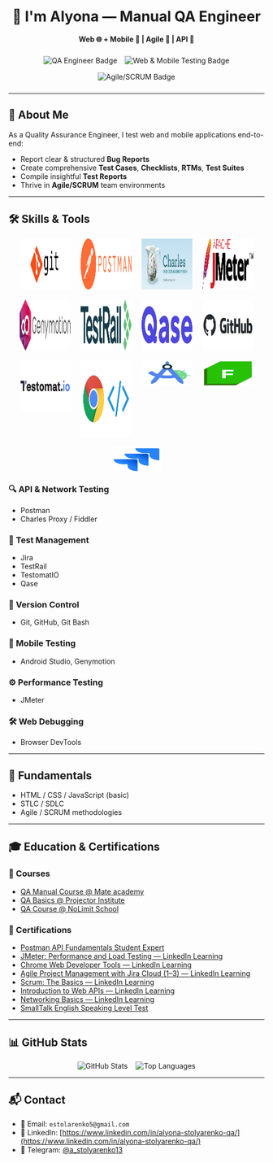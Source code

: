 <h1 align="center">👋 I'm Alyona — Manual QA Engineer</h1>
<p align="center"><strong>Web 🌐 + Mobile 📱 | Agile 🚀 | API 🔌</strong></p>

<div align="center" style="display: flex; flex-wrap: wrap; justify-content: center; gap: 15px; padding: 10px;">
  <img src="https://img.shields.io/badge/QA%20Engineer-007ACC?style=for-the-badge&logo=testing-library&logoColor=white" alt="QA Engineer Badge" />
  <img src="https://img.shields.io/badge/Web_&_Mobile_Testing-3DDC84?style=for-the-badge&logo=android&logoColor=white" alt="Web & Mobile Testing Badge" />
  <img src="https://img.shields.io/badge/Agile_&_SCRUM-FC7303?style=for-the-badge&logo=trello&logoColor=white" alt="Agile/SCRUM Badge" />
</div>

---

## 🧪 About Me

As a Quality Assurance Engineer, I test web and mobile applications end-to-end:
- Report clear & structured **Bug Reports**
- Create comprehensive **Test Cases**, **Checklists**, **RTMs**, **Test Suites**
- Compile insightful **Test Reports**
- Thrive in **Agile/SCRUM** team environments

---

## 🛠️ Skills & Tools

<div align="center" style="display: flex; flex-wrap: wrap; justify-content: center; gap: 20px;">
  <img src="assets/img/git.png" alt="Git Bash" height="100" width="100"/>
  <img src="assets/img/Postman_(software).png" alt="Postman" height="100" width="100"/>
  <img src="assets/img/226082568-0a72d438-99c3-4962-8e16-724df840d581.png" alt="Charles Proxy" height="100" width="100"/>
  <img src="assets/img/Apache_JMeter.png" alt="JMeter" height="100" width="100"/>
  <img src="assets/img/095d3681d7fdc1da4e72d354a1b6c747.png" alt="Genymotion" height="100" width="100"/>
  <img src="assets/img/TestRail_Logo_Main_02_2x.png" alt="TestRail" height="100" width="100"/>
  <img src="assets/img/images.png" alt="Qase" height="100" width="100"/>
  <img src="assets/img/github-logo-vector.png" alt="GitHub" height="100" width="100"/>
  <img src="assets/img/Testomat_logo.png" alt="TestomatIO" height="100" width="100"/>
  <img src="assets/img/1_nOBgxSfY_Mjn6Y1UlAKK4w.jpg" alt="DevTools" height="150" width="100"/>
  <img src="assets/img/Screenshot 2023-05-09 at 6.13.20 PM.png" alt="Android Studio" height="50" width="100"/>
  <img src="assets/img/68747470733a2f2f312e62702e626c6f6773706f742e636f6d2f2d7750436d426f39564148552f5836524669696177466b492f4141414141414141466c592f37437262736b35456c65344f577038464c33354842722d46723744543041394c51434c63424741735948512f733.png" alt="Fiddler" height="50" width="100"/>
  <img src="assets/img/jira-logo-png_seeklogo-338597.png" alt="Jira" height="50" width="100"/>
</div>

### 🔍 API & Network Testing  
- Postman   
- Charles Proxy / Fiddler  

### 🧪 Test Management  
- Jira 
- TestRail  
- TestomatIO 
- Qase  

### 🧰 Version Control  
- Git, GitHub, Git Bash  

### 📱 Mobile Testing  
- Android Studio, Genymotion  

### ⚙️ Performance Testing  
- JMeter  

### 🛠️ Web Debugging  
- Browser DevTools  

---

## 🧠 Fundamentals

- HTML / CSS / JavaScript (basic)
- STLC / SDLC
- Agile / SCRUM methodologies

---

## 🎓 Education & Certifications

### 🏫 Courses
- [QA Manual Course @ Mate academy](https://mate.academy/)
- [QA Basics @ Projector Institute](https://prjctr.com/)
- [QA Course @ NoLimit School](https://nolimit.school/)

### 📜 Certifications
- [Postman API Fundamentals Student Expert](https://badgr.com/public/assertions/68360cf35087f10962273e6f)
- [JMeter: Performance and Load Testing — LinkedIn Learning](https://www.linkedin.com/learning/)
- [Chrome Web Developer Tools — LinkedIn Learning](https://www.linkedin.com/learning/)
- [Agile Project Management with Jira Cloud (1–3) — LinkedIn Learning](https://www.linkedin.com/learning/)
- [Scrum: The Basics — LinkedIn Learning](https://www.linkedin.com/learning/)
- [Introduction to Web APIs — LinkedIn Learning](https://www.linkedin.com/learning/)
- [Networking Basics — LinkedIn Learning](https://www.linkedin.com/learning/)
- [SmallTalk English Speaking Level Test](https://smalltalk2.me/)

---

## 📊 GitHub Stats

<p align="center">
  <img src="https://github-readme-stats.vercel.app/api?username=AlenaStolyarenko&show_icons=true&theme=tokyonight" alt="GitHub Stats" />
  &nbsp;&nbsp;
  <img src="https://github-readme-stats.vercel.app/api/top-langs/?username=AlenaStolyarenko&layout=compact&theme=tokyonight" alt="Top Languages" />
</p>

---

## 📬 Contact

- 📧 Email: `estolarenko5@gmail.com`  
- 💼 LinkedIn: [https://www.linkedin.com/in/alyona-stolyarenko-qa/](https://www.linkedin.com/in/alyona-stolyarenko-qa/)  
- 💬 Telegram: [@a_stolyarenko13](https://t.me/a_stolyarenko13)

